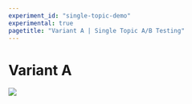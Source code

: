 ```yaml
---
experiment_id: "single-topic-demo"
experimental: true
pagetitle: "Variant A | Single Topic A/B Testing"
---
```


# Variant A ##

   ![](./iceberg.jpg)


<!--HONumber=May16_HO4-->


